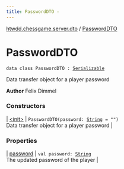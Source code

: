 ```yaml
---
title: PasswordDTO - 
---
```


[htwdd.chessgame.server.dto](../index.html) / [PasswordDTO](./index.html)

# PasswordDTO

`data class PasswordDTO : `[`Serializable`](http://docs.oracle.com/javase/6/docs/api/java/io/Serializable.html)

Data transfer object for a player password

**Author**
Felix Dimmel

### Constructors

| [&lt;init&gt;](-init-.html) | `PasswordDTO(password: `[`String`](https://kotlinlang.org/api/latest/jvm/stdlib/kotlin/-string/index.html)` = "")`<br>Data transfer object for a player password |

### Properties

| [password](password.html) | `val password: `[`String`](https://kotlinlang.org/api/latest/jvm/stdlib/kotlin/-string/index.html)<br>The updated password of the player |

